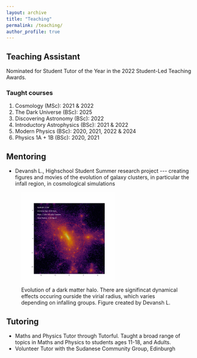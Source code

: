 ```yaml
---
layout: archive
title: "Teaching"
permalink: /teaching/
author_profile: true
---
```



Teaching Assistant
------

  Nominated for Student Tutor of the Year in the 2022 Student-Led Teaching Awards.

### Taught courses
  
  1. Cosmology (MSc): 2021 & 2022
  2. The Dark Universe (BSc): 2025
  3. Discovering Astronomy (BSc): 2022
  4. Introductory Astrophysics (BSc): 2021 & 2022
  5. Modern Physics (BSc): 2020, 2021, 2022 & 2024
  6. Physics 1A + 1B (BSc): 2020, 2021



Mentoring
-----

* Devansh L., Highschool Student
  Summer research project --- creating figures and movies of the evolution of galaxy clusters, in particular the infall region, in cosmological simulations
 <figure>
  <img alt="My Image" width="250" height="250" src="/files/halo_evolution.gif">
  <figcaption>Evolution of a dark matter halo. There are signifincat dynamical effects occuring ourside the virial radius, which varies depending on infalling groups. Figure created by Devansh L.</figcaption>
</figure> 

Tutoring
-----
* Maths and Physics Tutor through Tutorful. 
  Taught a broad range of topics in Maths and Physics to students ages 11-18, and Adults.
* Volunteer Tutor with the Sudanese Community Group, Edinburgh
